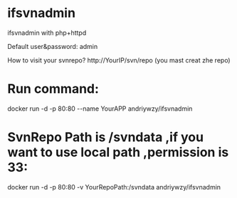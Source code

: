 # ifsvnadmin
ifsvnadmin with php+httpd

Default user&password: admin

How to visit your svnrepo?
http://YourIP/svn/repo 
(you mast creat zhe repo)

# Run command:
docker run -d -p 80:80 --name YourAPP andriywzy/ifsvnadmin

# SvnRepo Path is /svndata ,if you want to use local path ,permission is 33:
docker run -d -p 80:80 -v YourRepoPath:/svndata andriywzy/ifsvnadmin


